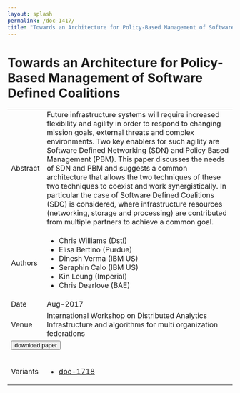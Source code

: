 ```yaml
---
layout: splash
permalink: /doc-1417/
title: "Towards an Architecture for Policy-Based Management of Software Defined Coalitions"
---
```


# Towards an Architecture for Policy-Based Management of Software Defined Coalitions

<table>
    <tbody>
    <tr>
        <td>Abstract</td>
        <td>Future infrastructure systems will require increased flexibility and agility in order to respond to changing mission goals, external threats and complex environments. Two key enablers for such agility are Software Defined Networking (SDN) and Policy Based Management (PBM). This paper discusses the needs of SDN and PBM and suggests a common architecture that allows the two techniques of these two techniques to coexist and work synergistically. In particular the case of Software Defined Coalitions (SDC) is considered, where infrastructure resources (networking, storage and processing) are contributed from multiple partners to achieve a common goal.</td>
    </tr>
    <tr>
        <td>Authors</td>
        <td>
            <ul>
                <li>Chris Williams (Dstl)</li>
                <li>Elisa Bertino (Purdue)</li>
                <li>Dinesh Verma (IBM US)</li>
                <li>Seraphin Calo (IBM US)</li>
                <li>Kin Leung (Imperial)</li>
                <li>Chris Dearlove (BAE)</li>
            </ul>
        </td>
    </tr>
    <tr>
        <td>Date</td>
        <td>Aug-2017</td>
    </tr>
    <tr>
        <td>Venue</td>
        <td>International Workshop on Distributed Analytics Infrastructure and algorithms for multi organization federations</td>
    </tr>
        <tr>
            <td colspan="2">
                <form method="get" action="https://dais-ita.org/sites/default/files/IEEE-SWC-DAIS-17_new2.pdf">
                    <button type="submit">download paper</button>
                </form>
            </td>
        </tr>
        <tr>
            <td>Variants</td>
            <td>
                <ul>
                    <li><a href="\doc-1718\">doc-1718</a></li>
                </ul>
            </td>
        </tr>
    </tbody>
</table>
